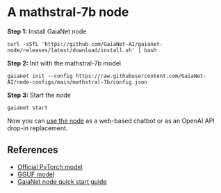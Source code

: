 # A mathstral-7b node

**Step 1:** Install GaiaNet node

```
curl -sSfL 'https://github.com/GaiaNet-AI/gaianet-node/releases/latest/download/install.sh' | bash
```

**Step 2:** Init with the mathstral-7b model

```
gaianet init --config https://raw.githubusercontent.com/GaiaNet-AI/node-configs/main/mathstral-7b/config.json
```

**Step 3:** Start the node

```
gaianet start
```

Now you can [use the node](https://docs.gaianet.ai/user-guide/mynode) as a web-based chatbot or as an OpenAI API drop-in replacement.

## References

* [Official PyTorch model](https://huggingface.co/mistralai/mathstral-7B-v0.1)
* [GGUF model](https://huggingface.co/gaianet/mathstral-7B-v0.1-GGUF)
* [GaiaNet node quick start guide](https://docs.gaianet.ai/node-guide/quick-start)
